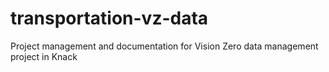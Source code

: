 # transportation-vz-data
Project management and documentation for Vision Zero data management project in Knack
